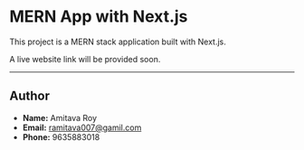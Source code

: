 # MERN App with Next.js

This project is a MERN stack application built with Next.js.

A live website link will be provided soon.

---

## Author

- **Name:** Amitava Roy
- **Email:** ramitava007@gamil.com
- **Phone:** 9635883018
